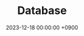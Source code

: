 ---
layout  : category
title   : Database
summary : 
date    : 2023-12-18 00:00:00 +0900
updated : 2023-12-18 00:00:00 +0900
tag     : category database
toc     : true
public  : true
comment : false
parent  : [[/index]]
latex   : false
---